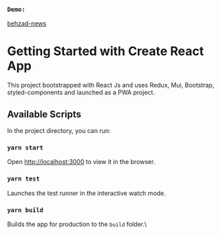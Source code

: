### `Demo:`


[behzad-news](https://behzad-news.netlify.app/)

# Getting Started with Create React App

This project bootstrapped with React Js and uses Redux, Mui, Bootstrap, styled-components and launched as a PWA project.

## Available Scripts

In the project directory, you can run:

### `yarn start`

Open [http://localhost:3000](http://localhost:3000) to view it in the browser.

### `yarn test`

Launches the test runner in the interactive watch mode.

### `yarn build`

Builds the app for production to the `build` folder.\




